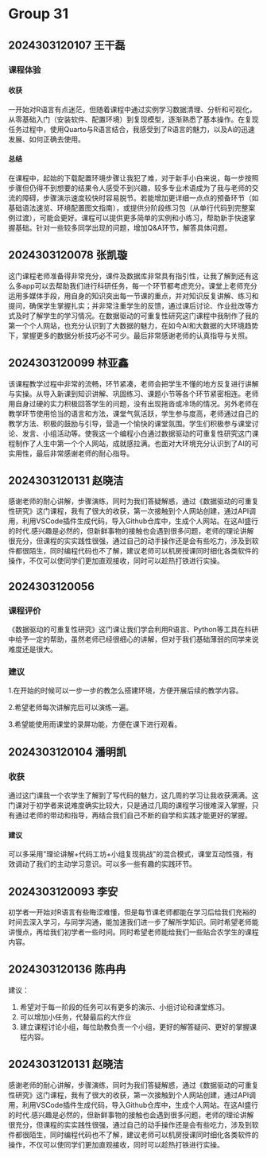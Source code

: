 # Group 31

## 2024303120107 王干磊

### 课程体验

#### 收获

一开始对R语言有点迷茫，但随着课程中通过实例学习数据清理、分析和可视化，从零基础入门（安装软件、配置环境）到复现模型，逐渐熟悉了基本操作。在复现任务过程中，使用Quarto与R语言结合，我感受到了R语言的魅力，以及Ai的迅速发展、如何正确去使用。

#### 总结

在课程中，起始的下载配置环境步骤让我犯了难，对于新手小白来说，每一步按照步骤但仍得不到想要的结果令人感受不到兴趣，较多专业术语成为了我与老师的交流的障碍，步骤演示速度较快时容易脱节。若能增加更详细一点点的预备环节（如基础语法速览、环境配置图文指南），或提供分阶段练习包（从单行代码到完整案例过渡），可能会更好。课程可以提供更多简单的实例和小练习，帮助新手快速掌握基础。针对一些较多同学出现的问题，增加Q&A环节，解答具体问题。

## 2024303120078 张凯璇

这门课程老师准备得非常充分，课件及数据库非常具有指引性，让我了解到还有这么多app可以去帮助我们进行科研任务，每一个环节都考虑充分。课堂上老师充分运用多媒体手段，用自身的知识突出每一节课的重点，并对知识反复讲解、练习和提问，确保学生掌握扎实；并非常注重学生的反馈，通过课后讨论、作业批改等方式及时了解学生的学习情况。在数据驱动的可重复性研究这门课程中我制作了我的第一个个人网站，也充分认识到了大数据的魅力，在如今AI和大数据的大环境趋势下，掌握更多的数据分析技巧必不可少。最后非常感谢老师的认真指导与关照。


## 2024303120099 林亚鑫

该课程教学过程中非常的流畅，环节紧凑，老师会把学生不懂的地方反复进行讲解与实操。从导入新课到知识讲解、巩固练习、课题小节等各个环节紧密相连。老师用自身过硬的实力积极回答学生的问题，没有出现拖沓或冷场的情况。另外老师在教学环节使用恰当的语言和方法，课堂气氛活跃，学生参与度高，老师通过自己的教学方法、积极的鼓励与引导，营造一个愉快的课堂氛围。学生们积极参与课堂讨论、发言、小组活动等。使我这一个编程小白通过数据驱动的可重复性研究这门课程制作了人生中第一个个人网站，成就感拉满。也面对大环境充分认识到了AI的可实用性，最后非常感谢老师的耐心指导。


## 2024303120131 赵晓洁

感谢老师的耐心讲解，步骤演练，同时为我们答疑解惑，通过《数据驱动的可重复性研究》这门课程，我有了很大的收获，第一次接触到个人网站创建，通过API调用，利用VSCode插件生成代码，导入Github仓库中，生成个人网站。在这AI盛行的时代.感兴趣是必然的，但新鲜事物的接触也会遇到很多问题，老师的理论讲解很充分，但课程的实实践性很强，通过自己的动手操作还是会有些吃力，涉及到软件都很陌生，同时编程代码也不了解，建议老师可以机房授课同时细化各类软件的操作，不仅可以使同学们更加直观接收，同时可以趁热打铁进行实操。


## 2024303120056

### 课程评价

《数据驱动的可重复性研究》这门课让我们学会利用R语言、Python等工具在科研中给予一定的帮助，虽然老师已经很细心的讲解，但对于我们基础薄弱的同学来说难度还是很大。

### 建议

1.在开始的时候可以一步一步的教怎么搭建环境，方便开展后续的教学内容。

2.希望老师每次讲解完后可以演练一遍。

3.希望能使用雨课堂的录屏功能，方便在课下进行观看。

## 2024303120104 潘明凯

### 收获

通过这门课我一个农学生了解到了写代码的魅力，这几周的学习让我收获满满。这门课对于初学者来说难度确实比较大，只是通过几周的课程学习很难深入掌握，只有通过老师的带动和指导，再结合我们自己不断的自学和实践才能更好的掌握。

#### 建议

可以多采用"理论讲解+代码工坊+小组复现挑战"的混合模式，课堂互动性强，有效调动了我们的主动学习意识。可以多一些有趣的实践环节。

## 2024303120093 李安

初学者一开始对R语言有些晦涩难懂，但是每节课老师都能在学习后给我们充裕的时间去深入学习，与同学沟通，能加速我们进一步了解所学知识。同时希望老师能讲慢点，再给我们初学者一些时间。同时希望老师能给我们一些贴合农学生的课程内容。


## 2024303120136 陈冉冉

建议：

1. 希望对于每一阶段的任务可以有更多的演示、小组讨论和课堂练习。
2. 可以增加小任务，代替最后的大作业
3. 建立课程讨论小组，每位助教负责一个小组，更好的解答疑问、更好的掌握课程内容。

## 2024303120131 赵晓洁
感谢老师的耐心讲解，步骤演练，同时为我们答疑解惑，通过《数据驱动的可重复性研究》这门课程，我有了很大的收获，第一次接触到个人网站创建，通过API调用，利用VSCode插件生成代码，导入Github仓库中，生成个人网站。在这AI盛行的时代.感兴趣是必然的，但新鲜事物的接触也会遇到很多问题，老师的理论讲解很充分，但课程的实实践性很强，通过自己的动手操作还是会有些吃力，涉及到软件都很陌生，同时编程代码也不了解，建议老师可以机房授课同时细化各类软件的操作，不仅可以使同学们更加直观接收，同时可以趁热打铁进行实操。
